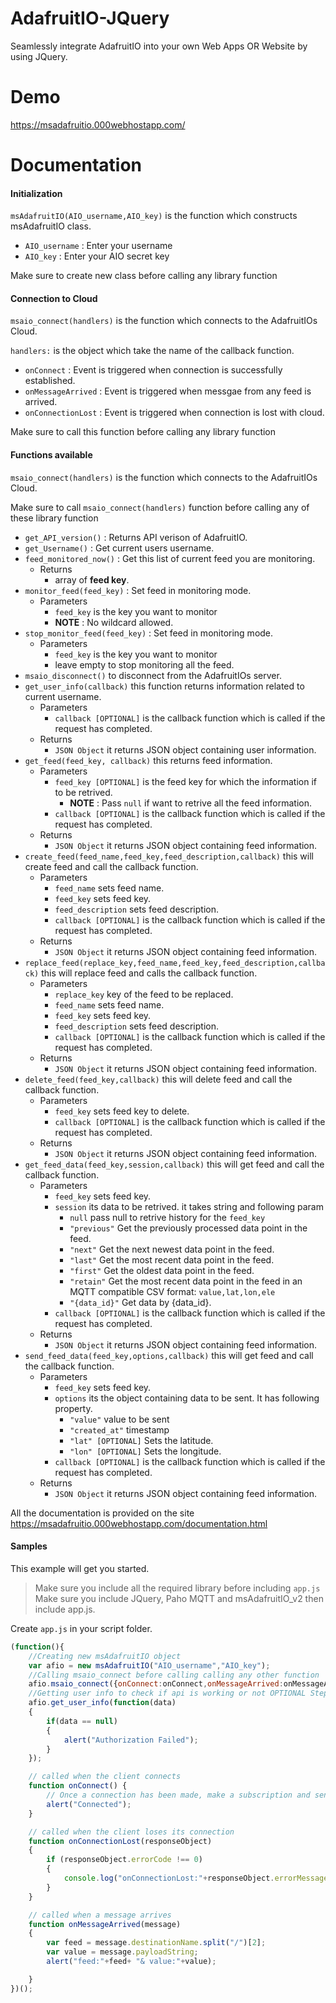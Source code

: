 # AdafruitIO-JQuery
Seamlessly integrate AdafruitIO into your own Web Apps OR Website by using JQuery.

# Demo
https://msadafruitio.000webhostapp.com/

# Documentation

<div class="row mb-3">

<div class="col-md-12 mb-3">

#### Initialization

`msAdafruitIO(AIO_username,AIO_key)` is the function which constructs msAdafruitIO class.

*   `AIO_username` : Enter your username
*   `AIO_key` : Enter your AIO secret key

Make sure to create new class before calling any library function

</div>

<div class="col-md-12 mb-3">

#### Connection to Cloud

`msaio_connect(handlers)` is the function which connects to the AdafruitIOs Cloud.

`handlers:` is the object which take the name of the callback function.

*   `onConnect` : Event is triggered when connection is successfully established.
*   `onMessageArrived` : Event is triggered when messgae from any feed is arrived.
*   `onConnectionLost` : Event is triggered when connection is lost with cloud.

Make sure to call this function before calling any library function

</div>

<div class="col-md-12">

#### Functions available

`msaio_connect(handlers)` is the function which connects to the AdafruitIOs Cloud.

Make sure to call `msaio_connect(handlers)` function before calling any of these library function

*   `get_API_version()` : Returns API verison of AdafruitIO.
*   `get_Username()` : Get current users username.
*   `feed_monitored_now()` : Get this list of current feed you are monitoring.
    *   Returns
        *   array of **feed key**.
*   `monitor_feed(feed_key)` : Set feed in monitoring mode.
    *   Parameters
        *   `feed_key` is the key you want to monitor
        *   **NOTE** : No wildcard allowed.
*   `stop_monitor_feed(feed_key)` : Set feed in monitoring mode.
    *   Parameters
        *   `feed_key` is the key you want to monitor
        *   leave empty to stop monitoring all the feed.
*   `msaio_disconnect()` to disconnect from the AdafruitIOs server.
*   `get_user_info(callback)` this function returns information related to current username.
    *   Parameters
        *   `callback [OPTIONAL]` is the callback function which is called if the request has completed.
    *   Returns
        *   `JSON Object` it returns JSON object containing user information.
*   `get_feed(feed_key, callback)` this returns feed information.
    *   Parameters
        *   `feed_key [OPTIONAL]` is the feed key for which the information if to be retrived.
            *   **NOTE** : Pass `null` if want to retrive all the feed information.
        *   `callback [OPTIONAL]` is the callback function which is called if the request has completed.
    *   Returns
        *   `JSON Object` it returns JSON object containing feed information.
*   `create_feed(feed_name,feed_key,feed_description,callback)` this will create feed and call the callback function.
    *   Parameters
        *   `feed_name` sets feed name.
        *   `feed_key` sets feed key.
        *   `feed_description` sets feed description.
        *   `callback [OPTIONAL]` is the callback function which is called if the request has completed.
    *   Returns
        *   `JSON Object` it returns JSON object containing feed information.
*   `replace_feed(replace_key,feed_name,feed_key,feed_description,callback)` this will replace feed and calls the callback function.
    *   Parameters
        *   `replace_key` key of the feed to be replaced.
        *   `feed_name` sets feed name.
        *   `feed_key` sets feed key.
        *   `feed_description` sets feed description.
        *   `callback [OPTIONAL]` is the callback function which is called if the request has completed.
    *   Returns
        *   `JSON Object` it returns JSON object containing feed information.
*   `delete_feed(feed_key,callback)` this will delete feed and call the callback function.
    *   Parameters
        *   `feed_key` sets feed key to delete.
        *   `callback [OPTIONAL]` is the callback function which is called if the request has completed.
    *   Returns
        *   `JSON Object` it returns JSON object containing feed information.
*   `get_feed_data(feed_key,session,callback)` this will get feed and call the callback function.
    *   Parameters
        *   `feed_key` sets feed key.
        *   `session` its data to be retrived. it takes string and following param
            *   `null` pass null to retrive history for the `feed_key`
            *   `"previous"` Get the previously processed data point in the feed.
            *   `"next"` Get the next newest data point in the feed.
            *   `"last"` Get the most recent data point in the feed.
            *   `"first"` Get the oldest data point in the feed.
            *   `"retain"` Get the most recent data point in the feed in an MQTT compatible CSV format: `value,lat,lon,ele`
            *   `"{data_id}"` Get data by {data_id}.
        *   `callback [OPTIONAL]` is the callback function which is called if the request has completed.
    *   Returns
        *   `JSON Object` it returns JSON object containing feed information.
*   `send_feed_data(feed_key,options,callback)` this will get feed and call the callback function.
    *   Parameters
        *   `feed_key` sets feed key.
        *   `options` its the object containing data to be sent. It has following property.
            *   `"value"` value to be sent
            *   `"created_at"` timestamp
            *   `"lat" [OPTIONAL]` Sets the latitude.
            *   `"lon" [OPTIONAL]` Sets the longitude.
        *   `callback [OPTIONAL]` is the callback function which is called if the request has completed.
    *   Returns
        *   `JSON Object` it returns JSON object containing feed information.

</div>

</div>

All the documentation is provided on the site https://msadafruitio.000webhostapp.com/documentation.html

<div class="col-md-12">

#### Samples

This example will get you started.

>Make sure you include all the required library before including `app.js`
>Make sure you include JQuery, Paho MQTT and msAdafruitIO_v2 then include app.js.

Create `app.js` in your script folder.


```javascript
(function(){
    //Creating new msAdafruitIO object
    var afio = new msAdafruitIO("AIO_username","AIO_key");
    //Calling msaio_connect before calling calling any other function
    afio.msaio_connect({onConnect:onConnect,onMessageArrived:onMessageArrived});
    //Getting user info to check if api is working or not OPTIONAL Step
    afio.get_user_info(function(data)
    {
        if(data == null)
        {
            alert("Authorization Failed");
        }
    });

    // called when the client connects
    function onConnect() {
        // Once a connection has been made, make a subscription and send a message.
        alert("Connected");
    }

    // called when the client loses its connection
    function onConnectionLost(responseObject) 
    {
        if (responseObject.errorCode !== 0) 
        {
            console.log("onConnectionLost:"+responseObject.errorMessage);
        }
    }

    // called when a message arrives
    function onMessageArrived(message) 
    {
        var feed = message.destinationName.split("/")[2];
        var value = message.payloadString;
        alert("feed:"+feed+ "& value:"+value);

    }
})();
```
